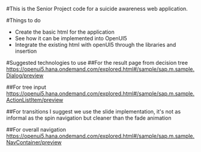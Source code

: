 #This is the Senior Project code for a suicide awareness web application.

#Things to do
- Create the basic html for the application
- See how it can be implemented into OpenUI5
- Integrate the existing html with openUI5 through the libraries and insertion

#Suggested technologies to use
##For the result page from decision tree
  https://openui5.hana.ondemand.com/explored.html#/sample/sap.m.sample.Dialog/preview

##For tree input
  https://openui5.hana.ondemand.com/explored.html#/sample/sap.m.sample.ActionListItem/preview
  
##For transitions
  I suggest we use the slide implementation, it's not as informal as the spin navigation but cleaner than the fade animation

##For overall navigation
  https://openui5.hana.ondemand.com/explored.html#/sample/sap.m.sample.NavContainer/preview
